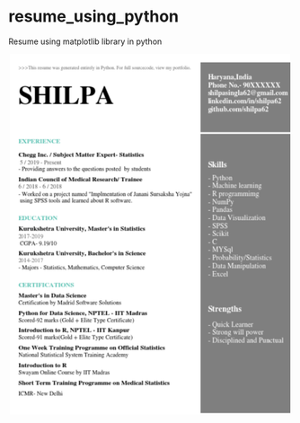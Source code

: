 # resume_using_python
Resume using matplotlib library in python 
<p align="center">
    <img src="Screenshot (11).png" width="500" title="output1">
    </p>
